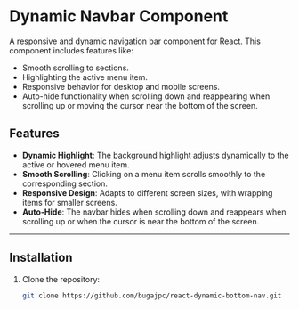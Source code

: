 # Dynamic Navbar Component

A responsive and dynamic navigation bar component for React. This component includes features like:
- Smooth scrolling to sections.
- Highlighting the active menu item.
- Responsive behavior for desktop and mobile screens.
- Auto-hide functionality when scrolling down and reappearing when scrolling up or moving the cursor near the bottom of the screen.

## Features
- **Dynamic Highlight**: The background highlight adjusts dynamically to the active or hovered menu item.
- **Smooth Scrolling**: Clicking on a menu item scrolls smoothly to the corresponding section.
- **Responsive Design**: Adapts to different screen sizes, with wrapping items for smaller screens.
- **Auto-Hide**: The navbar hides when scrolling down and reappears when scrolling up or when the cursor is near the bottom of the screen.

---

## Installation

1. Clone the repository:
   ```bash
   git clone https://github.com/bugajpc/react-dynamic-bottom-nav.git
